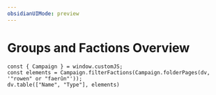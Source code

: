 ```yaml
---
obsidianUIMode: preview
---
```

# Groups and Factions Overview

```dataviewjs
const { Campaign } = window.customJS;
const elements = Campaign.filterFactions(Campaign.folderPages(dv, '"rowen" or "faerûn"'));
dv.table(["Name", "Type"], elements)
```